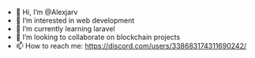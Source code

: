 - 👋 Hi, I’m @Alexjarv
- 👀 I’m interested in web development
- 🌱 I’m currently learning laravel
- 💞️ I’m looking to collaborate on blockchain projects
- 📫 How to reach me: https://discord.com/users/338683174311690242/
